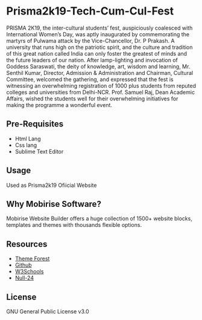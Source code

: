 # Prisma2k19-Tech-Cum-Cul-Fest
PRISMA 2K19, the inter-cultural students’ fest, auspiciously coalesced with International Women’s Day, was aptly inaugurated by commemorating the martyrs of Pulwama attack by the Vice-Chancellor, Dr. P Prakash. A university that runs high on the patriotic spirit, and the culture and tradition of this great nation called India can only foster the greatest of minds and the future leaders of our nation. After lamp-lighting and invocation of Goddess Saraswati, the deity of knowledge, art, wisdom and learning, Mr. Senthil Kumar, Director, Admission & Administration and Chairman, Cultural Committee, welcomed the gathering, and expressed that the fest is witnessing an overwhelming registration of 1000 plus students from reputed colleges and universities from Delhi-NCR. Prof. Samuel Raj, Dean Academic Affairs, wished the students well for their overwhelming initiatives for making the programme a wonderful event.

## Pre-Requisites

- Html Lang
- Css lang
- Sublime Text Editor

## Usage

Used as Prisma2k19 Ofiicial Website

## Why Mobirise Software?

Mobirise Website Builder offers a huge collection of 1500+ website blocks, templates and themes with thousands flexible options.

## Resources

- [Theme Forest](https://themeforest.net/)
- [Github](https://github.com/)
- [W3Schools](https://www.w3schools.com/)
- [Null-24](http://null-24.com)

## License

GNU General Public License v3.0
